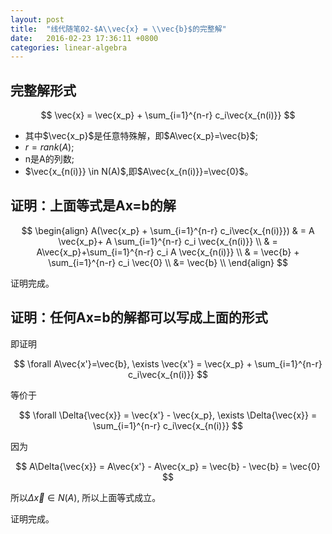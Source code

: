 ```yaml
---
layout: post
title:  "线代随笔02-$A\\vec{x} = \\vec{b}$的完整解"
date:   2016-02-23 17:36:11 +0800
categories: linear-algebra
---
```


## 完整解形式

$$ 
\vec{x} = \vec{x_p} + \sum_{i=1}^{n-r} c_i\vec{x_{n(i)}} 
$$

* 其中$\vec{x_p}$是任意特殊解，即$A\vec{x_p}=\vec{b}$;
* $r=rank(A)$;
* n是A的列数;
* $\vec{x_{n(i)}} \in N(A)$,即$A\vec{x_{n(i)}}=\vec{0}$。


## 证明：上面等式是Ax=b的解

$$
\begin{align}
	A(\vec{x_p} + \sum_{i=1}^{n-r} c_i\vec{x_{n(i)}}) 
	& =  A \vec{x_p}+ A \sum_{i=1}^{n-r} c_i \vec{x_{n(i)}} \\ 
	& =  A\vec{x_p}+\sum_{i=1}^{n-r} c_i A \vec{x_{n(i)}} \\
	& = \vec{b} + \sum_{i=1}^{n-r} c_i  \vec{0} \\
	&= \vec{b} \\
\end{align}
$$

证明完成。


## 证明：任何Ax=b的解都可以写成上面的形式

即证明

$$
	\forall  A\vec{x'}=\vec{b}, \exists  \vec{x'} = \vec{x_p} + \sum_{i=1}^{n-r} c_i\vec{x_{n(i)}}
$$


等价于

$$
	\forall \Delta{\vec{x}} = \vec{x'} - \vec{x_p}, \exists \Delta{\vec{x}} = \sum_{i=1}^{n-r} c_i\vec{x_{n(i)}}
$$


因为

$$
A\Delta{\vec{x}} = A\vec{x'} - A\vec{x_p} = \vec{b} - \vec{b} = \vec{0}
$$

所以$\Delta{\vec{x}} \in N(A)$, 所以上面等式成立。

证明完成。

